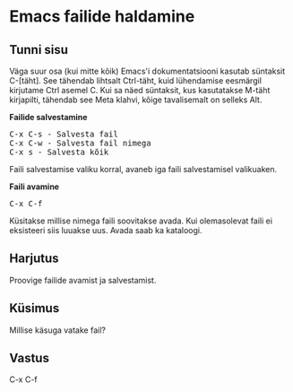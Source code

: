# Emacs failide haldamine

## Tunni sisu

Väga suur osa (kui mitte kõik) Emacs'i dokumentatsiooni kasutab süntaksit C-[täht]. See tähendab lihtsalt Ctrl-täht, kuid lühendamise eesmärgil kirjutame Ctrl asemel C. Kui sa näed süntaksit, kus kasutatakse M-täht kirjapilti, tähendab see Meta klahvi, kõige tavalisemalt on selleks Alt.

<b>Failide salvestamine</b>

<pre>
C-x C-s - Salvesta fail
C-x C-w - Salvesta fail nimega
C-x s - Salvesta kõik
</pre>

Faili salvestamise valiku korral, avaneb iga faili salvestamisel valikuaken.

<b>Faili avamine</b>

<pre>
C-x C-f
</pre>

Küsitakse millise nimega faili soovitakse avada. Kui olemasolevat faili ei eksisteeri siis luuakse uus. Avada saab ka kataloogi. 

## Harjutus

Proovige failide avamist ja salvestamist.

## Küsimus

Millise käsuga vatake fail?

## Vastus

C-x C-f
